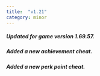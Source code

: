 ```yaml
---
title:  "v1.21"
category: minor
---
```

##### Updated for game version 1.69.57.
##### Added a new achievement cheat.
##### Added a new perk point cheat.

